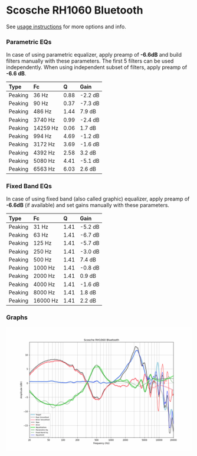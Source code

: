 # Scosche RH1060 Bluetooth
See [usage instructions](https://github.com/jaakkopasanen/AutoEq#usage) for more options and info.

### Parametric EQs
In case of using parametric equalizer, apply preamp of **-6.6dB** and build filters manually
with these parameters. The first 5 filters can be used independently.
When using independent subset of filters, apply preamp of **-6.6 dB**.

| Type    | Fc       |    Q | Gain    |
|:--------|:---------|:-----|:--------|
| Peaking | 36 Hz    | 0.88 | -2.2 dB |
| Peaking | 90 Hz    | 0.37 | -7.3 dB |
| Peaking | 486 Hz   | 1.44 | 7.9 dB  |
| Peaking | 3740 Hz  | 0.99 | -2.4 dB |
| Peaking | 14259 Hz | 0.06 | 1.7 dB  |
| Peaking | 994 Hz   | 4.69 | -1.2 dB |
| Peaking | 3172 Hz  | 3.69 | -1.6 dB |
| Peaking | 4392 Hz  | 2.58 | 3.2 dB  |
| Peaking | 5080 Hz  | 4.41 | -5.1 dB |
| Peaking | 6563 Hz  | 6.03 | 2.6 dB  |

### Fixed Band EQs
In case of using fixed band (also called graphic) equalizer, apply preamp of **-6.6dB**
(if available) and set gains manually with these parameters.

| Type    | Fc       |    Q | Gain    |
|:--------|:---------|:-----|:--------|
| Peaking | 31 Hz    | 1.41 | -5.2 dB |
| Peaking | 63 Hz    | 1.41 | -6.7 dB |
| Peaking | 125 Hz   | 1.41 | -5.7 dB |
| Peaking | 250 Hz   | 1.41 | -3.0 dB |
| Peaking | 500 Hz   | 1.41 | 7.4 dB  |
| Peaking | 1000 Hz  | 1.41 | -0.8 dB |
| Peaking | 2000 Hz  | 1.41 | 0.9 dB  |
| Peaking | 4000 Hz  | 1.41 | -1.6 dB |
| Peaking | 8000 Hz  | 1.41 | 1.8 dB  |
| Peaking | 16000 Hz | 1.41 | 2.2 dB  |

### Graphs
![](./Scosche%20RH1060%20Bluetooth.png)